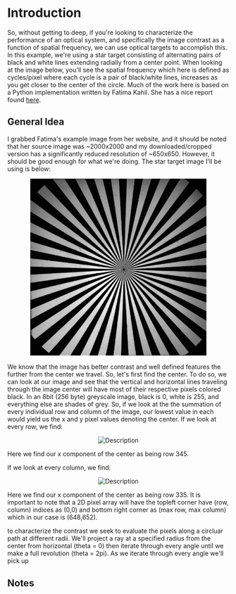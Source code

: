 # Introduction
So, without getting to deep, if you're looking to characterize the performance of an optical system, and specifically the image contrast as a function of spatial frequency, we can use optical targets to accomplish this. In this example, we're using a star target consisting of alternating pairs of black and white lines extending radially from a center point. When looking at the image below, you'll see the spatial frequency which here is defined as cycles/pixel where each cycle is a pair of black/white lines, increases as you get closer to the center of the circle. Much of the work here is based on a Python implementation written by Fatima Kahil. She has a nice report found [here](https://fakahil.github.io/solo/how-to-use-the-siemens-star-calibration-target-to-obtain-the-mtf-of-an-optical-system/index.html).

## General Idea
I grabbed Fatima's example image from her website, and it should be noted that her source image was ~2000x2000 and my downloaded/cropped version has a significantly reduced resolution of ~650x650. However, it should be good enough for what we're doing. The star target image I'll be using is below:

<p align="center">
    <img src="img/siemens_cropped.bmp" alt="Description" width="400">
</p>

We know that the image has better contrast and well defined features the further from the center we travel. So, let's first find the center. To do so, we can look at our image and see that the vertical and horizontal lines traveling through the image center will have most of their respective pixels colored black. In an 8bit (256 byte) greyscale image, black is 0, white is 255, and everything else are shades of grey. So, if we look at the the summation of every individual row and column of the image, our lowest value in each would yield us the x and y pixel values denoting the center. If we look at every row, we find:

<p align="center">
    <img src="img/sum_row.bmp" alt="Description" width="400">
</p>

Here we find our x component of the center as being row 345.

If we look at every column, we find:

<p align="center">
    <img src="img/sum_column.bmp" alt="Description" width="400">
</p>

Here we find our x component of the center as being row 335. It is important to note that a 2D pixel array will have the topleft corner have (row, column) indices as (0,0) and bottom right corner as (max row, max column) which in our case is (648,652).









to characterize the contrast we seek to evaluate the pixels along a circluar path at different radii. We'll project a ray at a specified radius from the center from horizontal (theta = 0) then iterate through every angle until we make a full revolution (theta = 2pi). As we iterate through every angle we'll pick up

## Notes
